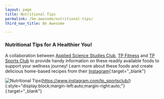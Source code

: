 ```yaml
---
layout: page
title: Nutritional Tips
permalink: /be-awesome/nutritional-tips/
third_nav_title: Be Awesome

---
```

### Nutritional Tips for A Healthier You! ###
A collaboration between <a href="https://www.instagram.com/ascstudiesclub/" target="_blank">Applied Science Studies Club</a>, <a href="https://www.instagram.com/tpfitnessofficial/" target="_blank">TP Fitness</a> and <a href="https://www.instagram.com/tp_sportsclub/" target="_blank">TP Sports Club</a> to provide handy information on these readily available foods to support your wellness journey! Learn more about these foods and create delicious home-based recipes from their [Instagram](https://www.instagram.com/tp_sportsclub/){:target="_blank"}
  
![Nutritional Tips]({{site.baseurl}}/images/BeAwesome-Nutritional_Tips-compressed.png)(https://www.instagram.com/tp_sportsclub/){:style="display:block;margin-left:auto;margin-right:auto;"}{:target="_blank"}
